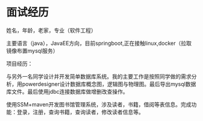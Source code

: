 # 面试经历

姓名，年龄，老家，专业（软件工程）

主要语言（java），JavaEE方向，目前springboot,正在接触linux,docker（拉取镜像布置mysql服务）

项目经历：

​	与另外一名同学设计并开发简单数据库系统。我的主要工作是按照同学做的需求分析，用powerdesigner设计数据库概念图，逻辑图与物理图。最后导出mysql数据库文件。最后使用jdbc连接数据库做增删改查操作。

​	使用SSM+maven开发图书馆管理系统，涉及读者，书籍，借阅等表信息。完成功能：登录，注册，查询书籍，查询读者，修改读者信息等。

